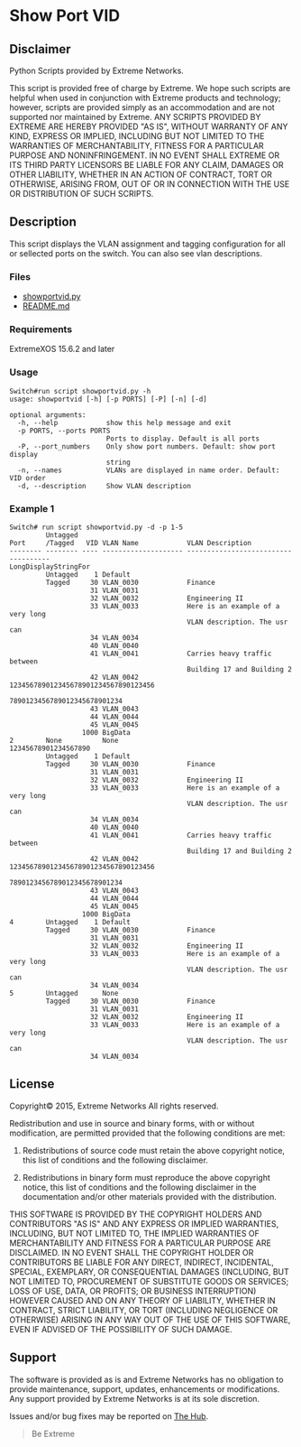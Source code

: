 # Show Port VID

## Disclaimer
Python Scripts provided by Extreme Networks.

This script is provided free of charge by Extreme.  We hope such scripts are
helpful when used in conjunction with Extreme products and technology;
however, scripts are provided simply as an accommodation and are not
supported nor maintained by Extreme.  ANY SCRIPTS PROVIDED BY EXTREME ARE
HEREBY PROVIDED "AS IS", WITHOUT WARRANTY OF ANY KIND, EXPRESS OR IMPLIED,
INCLUDING BUT NOT LIMITED TO THE WARRANTIES OF MERCHANTABILITY, FITNESS FOR A
PARTICULAR PURPOSE AND NONINFRINGEMENT. IN NO EVENT SHALL EXTREME OR ITS
THIRD PARTY LICENSORS BE LIABLE FOR ANY CLAIM, DAMAGES OR OTHER LIABILITY,
WHETHER IN AN ACTION OF CONTRACT, TORT OR OTHERWISE, ARISING FROM, OUT OF OR
IN CONNECTION WITH THE USE OR DISTRIBUTION OF SUCH SCRIPTS.

## Description
This script displays the VLAN assignment and tagging configuration for all or sellected ports on the switch.  You can also see vlan descriptions.

### Files
* [showportvid.py](showportvid.py)
* [README.md](README.md)

### Requirements
ExtremeXOS 15.6.2 and later

### Usage
```
Switch#run script showportvid.py -h
usage: showportvid [-h] [-p PORTS] [-P] [-n] [-d]

optional arguments:
  -h, --help            show this help message and exit
  -p PORTS, --ports PORTS
                        Ports to display. Default is all ports
  -P, --port_numbers    Only show port numbers. Default: show port display
                        string
  -n, --names           VLANs are displayed in name order. Default: VID order
  -d, --description     Show VLAN description 
```


### Example 1
```
Switch# run script showportvid.py -d -p 1-5
         Untagged
Port     /Tagged   VID VLAN Name            VLAN Description
-------- -------- ---- -------------------- ------------------------------------
LongDisplayStringFor
         Untagged    1 Default
         Tagged     30 VLAN_0030            Finance
                    31 VLAN_0031
                    32 VLAN_0032            Engineering II
                    33 VLAN_0033            Here is an example of a very long
                                            VLAN description. The usr can
                    34 VLAN_0034
                    40 VLAN_0040
                    41 VLAN_0041            Carries heavy traffic between
                                            Building 17 and Building 2
                    42 VLAN_0042            123456789012345678901234567890123456
                                            7890123456789012345678901234
                    43 VLAN_0043
                    44 VLAN_0044
                    45 VLAN_0045
                  1000 BigData
2        None          None
12345678901234567890
         Untagged    1 Default
         Tagged     30 VLAN_0030            Finance
                    31 VLAN_0031
                    32 VLAN_0032            Engineering II
                    33 VLAN_0033            Here is an example of a very long
                                            VLAN description. The usr can
                    34 VLAN_0034
                    40 VLAN_0040
                    41 VLAN_0041            Carries heavy traffic between
                                            Building 17 and Building 2
                    42 VLAN_0042            123456789012345678901234567890123456
                                            7890123456789012345678901234
                    43 VLAN_0043
                    44 VLAN_0044
                    45 VLAN_0045
                  1000 BigData
4        Untagged    1 Default
         Tagged     30 VLAN_0030            Finance
                    31 VLAN_0031
                    32 VLAN_0032            Engineering II
                    33 VLAN_0033            Here is an example of a very long
                                            VLAN description. The usr can
                    34 VLAN_0034
5        Untagged      None
         Tagged     30 VLAN_0030            Finance
                    31 VLAN_0031
                    32 VLAN_0032            Engineering II
                    33 VLAN_0033            Here is an example of a very long
                                            VLAN description. The usr can
                    34 VLAN_0034
```


## License
Copyright© 2015, Extreme Networks
All rights reserved.

Redistribution and use in source and binary forms, with or without modification,
are permitted provided that the following conditions are met:

1. Redistributions of source code must retain the above copyright notice, this
list of conditions and the following disclaimer.

2. Redistributions in binary form must reproduce the above copyright notice,
this list of conditions and the following disclaimer in the documentation
and/or other materials provided with the distribution.

THIS SOFTWARE IS PROVIDED BY THE COPYRIGHT HOLDERS AND CONTRIBUTORS "AS IS" AND
ANY EXPRESS OR IMPLIED WARRANTIES, INCLUDING, BUT NOT LIMITED TO, THE IMPLIED
WARRANTIES OF MERCHANTABILITY AND FITNESS FOR A PARTICULAR PURPOSE ARE
DISCLAIMED. IN NO EVENT SHALL THE COPYRIGHT HOLDER OR CONTRIBUTORS BE LIABLE
FOR ANY DIRECT, INDIRECT, INCIDENTAL, SPECIAL, EXEMPLARY, OR CONSEQUENTIAL
DAMAGES (INCLUDING, BUT NOT LIMITED TO, PROCUREMENT OF SUBSTITUTE GOODS OR
SERVICES; LOSS OF USE, DATA, OR PROFITS; OR BUSINESS INTERRUPTION) HOWEVER
CAUSED AND ON ANY THEORY OF LIABILITY, WHETHER IN CONTRACT, STRICT LIABILITY,
OR TORT (INCLUDING NEGLIGENCE OR OTHERWISE) ARISING IN ANY WAY OUT OF THE USE
OF THIS SOFTWARE, EVEN IF ADVISED OF THE POSSIBILITY OF SUCH DAMAGE.

## Support
The software is provided as is and Extreme Networks has no obligation to provide
maintenance, support, updates, enhancements or modifications.
Any support provided by Extreme Networks is at its sole discretion.

Issues and/or bug fixes may be reported on [The Hub](https://community.extremenetworks.com/extreme).

>Be Extreme
